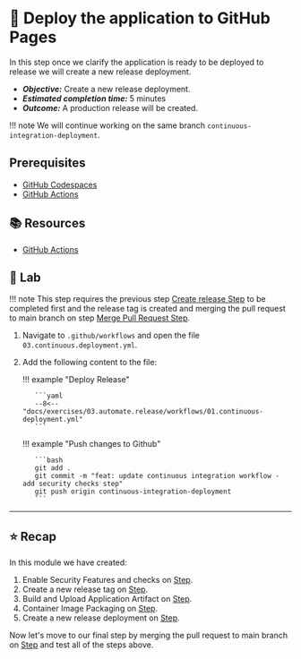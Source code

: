 # :test_tube: Deploy the application to GitHub Pages

In this step once we clarify the application is ready to be deployed to release we will create a new release deployment.

- _**Objective:**_ Create a new release deployment.
- _**Estimated completion time:**_ 5 minutes
- _**Outcome:**_ A production release will be created.

!!! note
      We will continue working on the same branch `continuous-integration-deployment`.

## Prerequisites

- [GitHub Codespaces](#)
- [GitHub Actions](#)

## :books: Resources

- [GitHub Actions](https://docs.github.com/en/actions)

## :pencil: Lab

!!! note
      This step requires the previous step [Create release Step](../02.md) to be completed first and the release tag is created and merging the pull request to main branch on step [Merge Pull Request Step](../04.md).

1. Navigate to `.github/workflows` and open the file `03.continuous.deployment.yml`.
2. Add the following content to the file:

    !!! example "Deploy Release"

          ```yaml
          --8<-- "docs/exercises/03.automate.release/workflows/01.continuous-deployment.yml"
          ```

    !!! example "Push changes to Github"

          ```bash
          git add .
          git commit -m "feat: update continuous integration workflow - add security checks step"
          git push origin continuous-integration-deployment
          ```

---

## :star: Recap

In this module we have created:

1. Enable Security Features and checks on [Step](../02.secure.the.software.supply.chain/00.md).
2. Create a new release tag on [Step](../02.secure.the.software.supply.chain/01.md).
3. Build and Upload Application Artifact on [Step](../02.secure.the.software.supply.chain/02.md).
4. Container Image Packaging on [Step](../02.secure.the.software.supply.chain/02-extra.md).
5. Create a new release deployment on [Step](../02.secure.the.software.supply.chain/03.md).

Now let's move to our final step by merging the pull request to main branch on [Step](02.md) and test all of the steps above.
